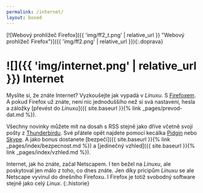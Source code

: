 ```yaml
---
permalink: /internet/
layout: boxed
---
```

[![Webový prohlížeč Firefox]({{ 'img/ff2_t.png' | relative_url }} "Webový prohlížeč Firefox")]({{ 'img/ff2.png' | relative_url }}){:.doprava}

# ![]({{ 'img/internet.png' | relative_url }}) Internet

Myslíte si, že znáte Internet? Vyzkoušejte jak vypadá v *Linuxu*. S [Firefoxem](http://www.mozilla.cz/produkty/firefox/). A pokud Firefox už znáte, není nic jednoduššího než si svá nastavení, hesla a záložky [převést do *Linuxu*]({{ site.baseurl }}{% link _pages/prevod-dat.md %}).

Všechny novinky můžete mít na dosah s RSS stejně jako dříve včetně svojí pošty z [Thunderbirdu](http://www.mozilla.cz/produkty/thunderbird). Své přátele opět najdete pomocí kecálka [Pidgin](http://www.pidgin.im/) nebo [Skype](http://skype.com/intl/en/download/skype/linux/). A jako bonus dostanete [bezpečí]({{ site.baseurl }}{% link _pages/index/bezpecnost.md %}) a [jedinečný vzhled]({{ site.baseurl }}{% link _pages/index/vzhled.md %}).

Internet, jak ho znáte, začal Netscapem. I ten bežel na *Linuxu*, ale poskytoval jen málo z toho, co dnes znáte. Jen díky pricipům *Linuxu* se ale Netscape vyvinul do dnešního Firefoxu. I Firefox je totiž svobodný software stejně jako celý *Linux*.
{:.historie}
